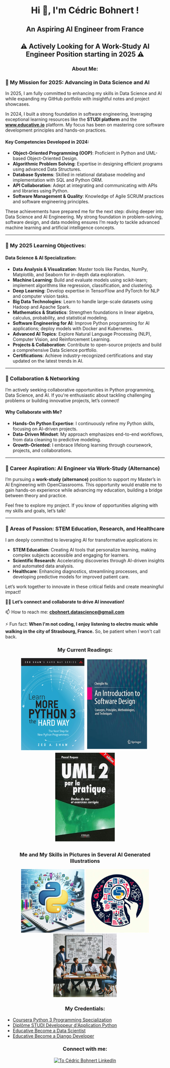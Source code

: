 <h1 align="center">Hi 👋, I'm Cédric Bohnert !</h1>
<h2 align="center">An Aspiring AI Engineer from France</h2>
<h2 align="center">⚠️ Actively Looking for A Work-Study AI Engineer Position starting in 2025 ⚠️</h2>

<h3 align="center">About Me:</h3>

  ### 🔭 My Mission for 2025: Advancing in Data Science and AI
  
  In 2025, I am fully committed to enhancing my skills in Data Science and AI while expanding my GitHub portfolio with insightful notes and project showcases. 
  
  In 2024, I built a strong foundation in software engineering, leveraging exceptional learning resources like the **STUDI platform** and the **www.educative.io** platform. My focus has been on mastering core software development principles and hands-on practices.
  
  #### Key Competencies Developed in 2024:
  
  - **Object-Oriented Programming (OOP)**: Proficient in Python and UML-based Object-Oriented Design.
  - **Algorithmic Problem Solving**: Expertise in designing efficient programs using advanced Data Structures.
  - **Database Systems**: Skilled in relational database modeling and implementation with SQL and Python ORM.
  - **API Collaboration**: Adept at integrating and communicating with APIs and libraries using Python.
  - **Software Management & Quality**: Knowledge of Agile SCRUM practices and software engineering principles.
  
  These achievements have prepared me for the next step: diving deeper into Data Science and AI Engineering. My strong foundation in problem-solving, software design, and data modeling ensures I’m ready to tackle advanced machine learning and artificial intelligence concepts.
  
  ---
  
  ### 🌱 My 2025 Learning Objectives:
  
  #### Data Science & AI Specialization:
  - **Data Analysis & Visualization**: Master tools like Pandas, NumPy, Matplotlib, and Seaborn for in-depth data exploration.  
  - **Machine Learning**: Build and evaluate models using scikit-learn; implement algorithms like regression, classification, and clustering.  
  - **Deep Learning**: Develop expertise in TensorFlow and PyTorch for NLP and computer vision tasks.  
  - **Big Data Technologies**: Learn to handle large-scale datasets using Hadoop and Apache Spark.  
  - **Mathematics & Statistics**: Strengthen foundations in linear algebra, calculus, probability, and statistical modeling.  
  - **Software Engineering for AI**: Improve Python programming for AI applications; deploy models with Docker and Kubernetes.  
  - **Advanced AI Topics**: Explore Natural Language Processing (NLP), Computer Vision, and Reinforcement Learning.  
  - **Projects & Collaboration**: Contribute to open-source projects and build a comprehensive Data Science portfolio.  
  - **Certifications**: Achieve industry-recognized certifications and stay updated on the latest trends in AI.
  
  ---
  
  ### 👯 Collaboration & Networking
  
  I’m actively seeking collaborative opportunities in Python programming, Data Science, and AI. If you're enthusiastic about tackling challenging problems or building innovative projects, let’s connect!
  
  #### Why Collaborate with Me?
  
  - **Hands-On Python Expertise**: I continuously refine my Python skills, focusing on AI-driven projects.  
  - **Data-Driven Mindset**: My approach emphasizes end-to-end workflows, from data cleaning to predictive modeling.  
  - **Growth-Oriented**: I embrace lifelong learning through coursework, projects, and collaborations.
  
  ---
  
  ### 💼 Career Aspiration: AI Engineer via Work-Study (Alternance)
  
  I’m pursuing a **work-study (alternance)** position to support my Master’s in AI Engineering with OpenClassrooms. This opportunity would enable me to gain hands-on experience while advancing my education, building a bridge between theory and practice.
  
  Feel free to explore my project. If you know of opportunities aligning with my skills and goals, let’s talk!
  
  ---
  
  ### 🤝 Areas of Passion: STEM Education, Research, and Healthcare  
  
  I am deeply committed to leveraging AI for transformative applications in:
  - **STEM Education**: Creating AI tools that personalize learning, making complex subjects accessible and engaging for learners.  
  - **Scientific Research**: Accelerating discoveries through AI-driven insights and automated data analysis.  
  - **Healthcare**: Enhancing diagnostics, streamlining processes, and developing predictive models for improved patient care.
  
  Let’s work together to innovate in these critical fields and create meaningful impact!
  
  👨‍💻 **Let’s connect and collaborate to drive AI innovation!**

  📫 How to reach me: **cbohnert.datascience@gmail.com**

  ⚡ Fun fact: **When I'm not coding, I enjoy listening to electro music while walking in the city of Strasbourg, France.** So, be patient when I won't call back. 

<h3 align="center">My Current Readings:</h3>

<p align="center">
<img src="./img/learn_more_python.png" alt="Learn More Python the Hard Way Shaw" height="290" width="200" />
<img src="./img/software_design_hue.png" alt="Software Design Hue" height="290" width="200" />
<img src="./img/uml2_pratique_roques.png" alt="UML 2 par la pratique Roques" height="290" width="200" />
</p>

<h3 align="center">Me and My Skills in Pictures in Several AI Generated Illustrations</h3>

<p align="center">
<img src="./img/exploratory_data_analysis.jpeg" alt="Exploratory Data Analysis with Python Programming" height="200" width="200" />
<img src="./img/pensee_informatique_apprentissage.jpeg" alt="Pensée Informatique et Apprentissage" height="200" width="200" />
<img src="./img/agilite_communication_oop_design.jpeg" alt="Agilité Communication Design Thinking" height="200" width="200" />
</p>

<h3 align="center">My Credentials:</h3>

- [Coursera Python 3 Programming Specialization](./credentials/Coursera_6FETXJVPRGWS_Python3_Programming.pdf)
- [Diplôme STUDI Développeur d'Application Python](./credentials/C%C3%A9dric_BOHNERT_DIPL%C3%94ME_STUDI_MARS_24_011_Dipl%C3%B4me_Studi_HETIC.pdf)
- [Educative Become a Data Scientist](./credentials/O7rwGNT0N8N2JkKW5FAymoMrGrpMsB_data_scientist.pdf)
- [Educative Become a Django Developer](./credentials/985KjktrMGW4LYN18t0mW4DOrOxDIN-1_Django_Developer.pdf)
  
<h3 align="center">Connect with me:</h3>
<p align="center">
<a href="https://linkedin.com/in/cedricbohnert" target="blank"><img align="center" src="https://raw.githubusercontent.com/rahuldkjain/github-profile-readme-generator/master/src/images/icons/Social/linked-in-alt.svg" alt="To Cédric Bohnert LinkedIn" height="30" width="40" /></a>
</p>




